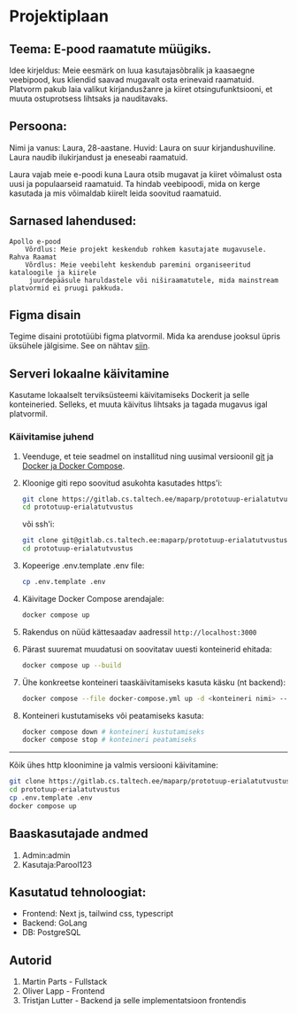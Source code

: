 # Projektiplaan

## Teema: E-pood raamatute müügiks.
Idee kirjeldus: Meie eesmärk on luua kasutajasõbralik ja kaasaegne veebipood, kus kliendid saavad mugavalt osta erinevaid raamatuid.
 Platvorm pakub laia valikut kirjandusžanre ja kiiret otsingufunktsiooni, et muuta ostuprotsess lihtsaks ja nauditavaks.

## Persoona:

Nimi ja vanus: Laura, 28-aastane.
Huvid: Laura on suur kirjandushuviline. Laura naudib ilukirjandust ja eneseabi raamatuid.

Laura vajab meie e-poodi kuna Laura otsib mugavat ja kiiret võimalust osta uusi ja populaarseid raamatuid. 
Ta hindab veebipoodi, mida on kerge kasutada ja mis võimaldab kiirelt leida soovitud raamatuid.


## Sarnased lahendused:

    Apollo e-pood
        Võrdlus: Meie projekt keskendub rohkem kasutajate mugavusele.
    Rahva Raamat
        Võrdlus: Meie veebileht keskendub paremini organiseeritud kataloogile ja kiirele
         juurdepääsule haruldastele või niširaamatutele, mida mainstream platvormid ei pruugi pakkuda.

## Figma disain
Tegime disaini prototüübi figma platvormil. Mida ka arenduse jooksul üpris üksühele jälgisime.
See on nähtav [siin](https://www.figma.com/design/ii4Au4bb6UUhOJA8nwB7RH/Untitled?node-id=0-1&t=p5j6RsOB8boqgbXU-1).


## Serveri lokaalne käivitamine

Kasutame lokaalselt terviksüsteemi käivitamiseks Dockerit ja selle konteineried. Selleks, et muuta käivitus lihtsaks ja tagada mugavus igal platvormil.  

### Käivitamise juhend
1. Veenduge, et teie seadmel on installitud ning uusimal versioonil [git](https://git-scm.com/downloads) ja [Docker ja Docker Compose](https://www.docker.com/products/docker-desktop/).

2. Kloonige giti repo soovitud asukohta kasutades https'i:
   ```bash
   git clone https://gitlab.cs.taltech.ee/maparp/prototuup-erialatutvustus.git
   cd prototuup-erialatutvustus
   ```
   või ssh'i:
   ```bash
   git clone git@gitlab.cs.taltech.ee:maparp/prototuup-erialatutvustus.git
   cd prototuup-erialatutvustus
   ```

3. Kopeerige .env.template .env file:
   ```bash
   cp .env.template .env
   ```


4. Käivitage Docker Compose arendajale:
   ```bash
   docker compose up
   ```

5. Rakendus on nüüd kättesaadav aadressil `http://localhost:3000`

6. Pärast suuremat muudatusi on soovitatav uuesti konteinerid ehitada:
   ```bash
   docker compose up --build
   ```

7. Ühe konkreetse konteineri taaskäivitamiseks kasuta käsku (nt backend):
   ```bash
   docker compose --file docker-compose.yml up -d <konteineri nimi> --build
   ```

8. Konteineri kustutamiseks või peatamiseks kasuta:
   ```bash
   docker compose down # konteineri kustutamiseks
   docker compose stop # konteineri peatamiseks
   ```

---
Kõik ühes http kloonimine ja valmis versiooni käivitamine:
```bash
git clone https://gitlab.cs.taltech.ee/maparp/prototuup-erialatutvustus.git
cd prototuup-erialatutvustus
cp .env.template .env
docker compose up
```


## Baaskasutajade andmed
   1. Admin:admin
   2. Kasutaja:Parool123

## Kasutatud tehnoloogiat:
   - Frontend: Next js, tailwind css, typescript
   - Backend: GoLang
   - DB: PostgreSQL

## Autorid
   1. Martin Parts - Fullstack
   2. Oliver Lapp - Frontend
   3. Tristjan Lutter - Backend ja selle implementatsioon frontendis
